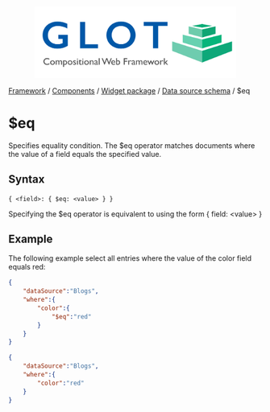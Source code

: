 <p align="center">
  <img src="../../assets/glot_logo_new.svg" width="400px" alt="glot: compositional web framework">
</p>

[Framework](../framework.md) / [Components](../components.md) / [Widget package](widget-packages.md) / [Data source schema](data-source-schema.md) / $eq

# $eq

Specifies equality condition. The $eq operator matches documents where the value of a field equals the specified value.

## Syntax

    { <field>: { $eq: <value> } }

Specifying the $eq operator is equivalent to using the form { field: \<value> }

## Example

The following example select all entries where the value of the color field equals red:

```json
{
    "dataSource":"Blogs",
    "where":{
        "color":{
            "$eq":"red"
        }
    }
}
```

```json
{
    "dataSource":"Blogs",
    "where":{
        "color":"red"
    }
}
```
